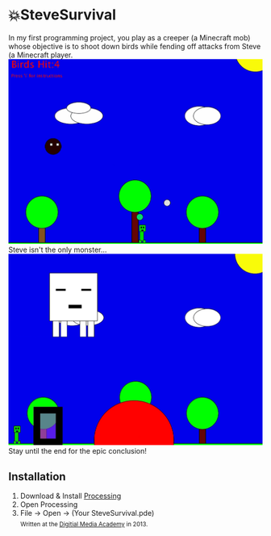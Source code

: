 # :boom:SteveSurvival
In my first programming project, you play as a creeper (a Minecraft mob) whose objective is to shoot down birds while fending off attacks from Steve (a Minecraft player.
![Steve attacks the creeper](/rdme/stevesurvival.gif "Steve Survival")
Steve isn't the only monster...
![Ghast reigns fury on the creeper](/rdme/ghast.png "Ghast")
Stay until the end for the epic conclusion!
## Installation
1. Download & Install [Processing](https://processing.org/)
2. Open Processing
3. File -> Open -> (Your SteveSurvival.pde)  
<sub>Written at the [Digitial Media Academy](https://www.digitalmediaacademy.org/) in 2013.</sub>
